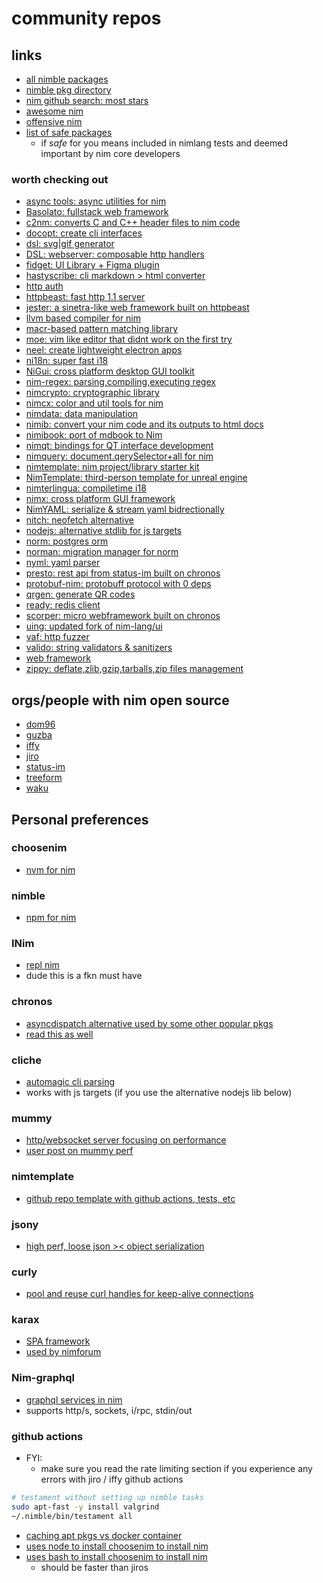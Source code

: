 # community repos

## links

- [all nimble packages](https://github.com/nim-lang/packages/blob/master/packages.json)
- [nimble pkg directory](https://nimble.directory/)
- [nim github search: most stars](https://github.com/topics/nim?l=nim&o=desc&s=stars)
- [awesome nim](https://github.com/xflywind/awesome-nim)
- [offensive nim](https://github.com/byt3bl33d3r/OffensiveNim)
- [list of safe packages](https://github.com/nim-lang/Nim/blob/devel/testament/important_packages.nim)
  - if _safe_ for you means included in nimlang tests and deemed important by nim core developers

### worth checking out

- [async tools: async utilities for nim](https://github.com/cheatfate/asynctools)
- [Basolato: fullstack web framework](https://github.com/itsumura-h/nim-basolato)
- [c2nm: converts C and C++ header files to nim code](https://github.com/nim-lang/c2nim)
- [docopt: create cli interfaces](https://github.com/docopt/docopt.nim)
- [dsl: svg|gif generator](https://github.com/bluenote10/NimSvg)
- [DSL: webserver: composable http handlers](https://github.com/andreaferretti/rosencrantz)
- [fidget: UI Library + Figma plugin](https://github.com/treeform/fidget)
- [hastyscribe: cli markdown > html converter](https://github.com/h3rald/hastyscribe)
- [http auth](https://github.com/FedericoCeratto/nim-httpauth)
- [httpbeast: fast http 1.1 server](https://github.com/dom96/httpbeast)
- [jester: a sinetra-like web framework built on httpbeast](https://github.com/dom96/jester)
- [llvm based compiler for nim](https://github.com/arnetheduck/nlvm)
- [macr-based pattern matching library](https://github.com/alehander92/gara)
- [moe: vim like editor that didnt work on the first try](https://github.com/fox0430/moe)
- [neel: create lightweight electron apps](https://github.com/Niminem/Neel)
- [ni18n: super fast i18](https://github.com/heinthanth/ni18n)
- [NiGui: cross platform desktop GUI toolkit](https://github.com/trustable-code/NiGui)
- [nim-regex: parsing,compiling,executing regex](https://github.com/nitely/nim-regex)
- [nimcrypto: cryptographic library](https://github.com/cheatfate/nimcrypto)
- [nimcx: color and util tools for nim](https://github.com/qqtop/NimCx)
- [nimdata: data manipulation](https://github.com/bluenote10/NimData)
- [nimib: convert your nim code and its outputs to html docs](https://github.com/pietroppeter/nimib)
- [nimibook: port of mdbook to Nim](https://github.com/pietroppeter/nimibook)
- [nimqt: bindings for QT interface development](https://github.com/jerous86/nimqt)
- [nimquery: document.qerySelector+all for nim](https://github.com/GULPF/nimquery)
- [nimtemplate: nim project/library starter kit](https://github.com/treeform/nimtemplate)
- [NimTemplate: third-person template for unreal engine](https://github.com/jmgomez/NimTemplate)
- [nimterlingua: compiletime i18](https://github.com/juancarlospaco/nim-nimterlingua)
- [nimx: cross platform GUI framework](https://github.com/yglukhov/nimx)
- [NimYAML: serialize & stream yaml bidrectionally](https://github.com/flyx/NimYAML)
- [nitch: neofetch alternative](https://github.com/unxsh/nitch)
- [nodejs: alternative stdlib for js targets](https://github.com/juancarlospaco/nodejs)
- [norm: postgres orm](https://github.com/moigagoo/norm)
- [norman: migration manager for norm](https://github.com/moigagoo/norman)
- [nyml: yaml parser](https://github.com/openpeep/nyml)
- [presto: rest api from status-im built on chronos](https://github.com/status-im/nim-presto)
- [protobuf-nim: protobuff protocol with 0 deps](https://github.com/PMunch/protobuf-nim)
- [qrgen: generate QR codes](https://github.com/aruZeta/QRgen)
- [ready: redis client](https://github.com/guzba/ready)
- [scorper: micro webframework built on chronos](https://github.com/bung87/scorper)
- [uing: updated fork of nim-lang/ui](https://github.com/neroist/uing)
- [vaf: http fuzzer](https://github.com/d4rckh/vaf)
- [valido: string validators & sanitizers](https://github.com/openpeep/valido)
- [web framework](https://github.com/planety/prologue)
- [zippy: deflate,zlib,gzip,tarballs,zip files management](https://github.com/guzba/zippy)

## orgs/people with nim open source

- [dom96](https://github.com/dom96)
- [guzba](https://github.com/guzba)
- [iffy](https://github.com/iffy)
- [jiro](https://github.com/jiro4989)
- [status-im](https://github.com/orgs/status-im/repositories?q=&type=all&language=nim&sort=)
- [treeform](https://github.com/treeform)
- [waku](https://github.com/orgs/waku-org/repositories?q=&type=all&language=nim&sort=)

## Personal preferences

### choosenim

- [nvm for nim](https://github.com/dom96/choosenim)

### nimble

- [npm for nim](https://github.com/nim-lang/nimble)

### INim

- [repl nim](https://github.com/inim-repl/INim)
- dude this is a fkn must have

### chronos

- [asyncdispatch alternative used by some other popular pkgs](https://github.com/status-im/nim-chronos)
- [read this as well](https://nim-lang.org/docs/asyncdispatch.html#multiple-async-backend-support)

### cliche

- [automagic cli parsing](https://github.com/juancarlospaco/cliche)
- works with js targets (if you use the alternative nodejs lib below)

### mummy

- [http/websocket server focusing on performance](https://github.com/guzba/mummy)
- [user post on mummy perf](https://forum.nim-lang.org/t/9902)

### nimtemplate

- [github repo template with github actions, tests, etc](https://github.com/treeform/nimtemplate)

### jsony

- [high perf, loose json >< object serialization](https://github.com/treeform/jsony)

### curly

- [pool and reuse curl handles for keep-alive connections](https://github.com/guzba/curly/)

### karax

- [SPA framework](https://github.com/karaxnim/karax)
- [used by nimforum](https://github.com/nim-lang/nimforum)

### Nim-graphql

- [graphql services in nim](https://github.com/status-im/nim-graphql)
- supports http/s, sockets, i/rpc, stdin/out

### github actions

- FYI:
  - make sure you read the rate limiting section if you experience any errors with jiro / iffy github actions

```sh
# testament without setting up nimble tasks
sudo apt-fast -y install valgrind
~/.nimble/bin/testament all
```

- [caching apt pkgs vs docker container](https://stackoverflow.com/questions/59269850/caching-apt-packages-in-github-actions-workflow)
- [uses node to install choosenim to install nim](https://github.com/jiro4989/setup-nim-action)
- [uses bash to install choosenim to install nim](https://github.com/iffy/install-nim)
  - should be faster than jiros
